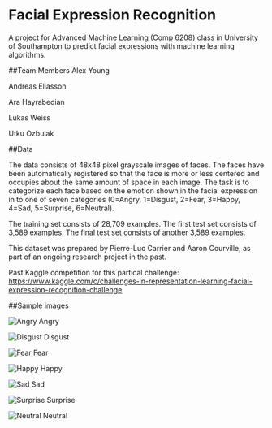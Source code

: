 # Facial Expression Recognition

A project for Advanced Machine Learning (Comp 6208) class in University of Southampton to predict facial expressions with machine learning algorithms.

##Team Members
Alex Young

Andreas Eliasson

Ara Hayrabedian

Lukas Weiss

Utku Ozbulak

##Data

The data consists of 48x48 pixel grayscale images of faces. The faces have been automatically registered so that the face is more or less centered and occupies about the same amount of space in each image. The task is to categorize each face based on the emotion shown in the facial expression in to one of seven categories (0=Angry, 1=Disgust, 2=Fear, 3=Happy, 4=Sad, 5=Surprise, 6=Neutral).

The training set consists of 28,709 examples. The first test set consists of 3,589 examples. The final test set consists of another 3,589 examples.

This dataset was prepared by Pierre-Luc Carrier and Aaron Courville, as part of an ongoing research project in the past. 

Past Kaggle competition for this partical challenge: https://www.kaggle.com/c/challenges-in-representation-learning-facial-expression-recognition-challenge

##Sample images


![Angry](https://raw.githubusercontent.com/utkuozbulak/facial-expression-recognition/master/data/samples/0_anrgy/10.png "Angry")
Angry

![Disgust](https://raw.githubusercontent.com/utkuozbulak/facial-expression-recognition/master/data/samples/1_disgust/299.png "Disgust")
Disgust

![Fear](https://raw.githubusercontent.com/utkuozbulak/facial-expression-recognition/master/data/samples/2_fear/5.png "Fear")
Fear

![Happy](https://raw.githubusercontent.com/utkuozbulak/facial-expression-recognition/master/data/samples/3_happy/14.png "Happy")
Happy

![Sad](https://raw.githubusercontent.com/utkuozbulak/facial-expression-recognition/master/data/samples/4_sad/6.png "Sad")
Sad

![Surprise](https://raw.githubusercontent.com/utkuozbulak/facial-expression-recognition/master/data/samples/5_suprise/15.png "Surprise")
Surprise

![Neutral](https://raw.githubusercontent.com/utkuozbulak/facial-expression-recognition/master/data/samples/6_neutral/11.png "Neutral")
Neutral


